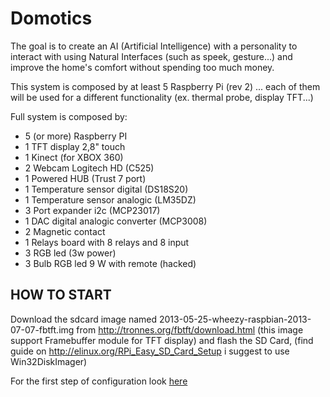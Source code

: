 Domotics
========

The goal is to create an AI (Artificial Intelligence) with a personality to 
interact with using Natural Interfaces (such as speek, gesture...) and improve 
the home's comfort without spending too much money.

This system is composed by at least 5 Raspberry Pi (rev 2) ...
each of them will be used for a different functionality (ex. thermal probe, display TFT...)


Full system is composed by:

* 5 (or more) Raspberry PI
* 1 TFT display 2,8" touch
* 1 Kinect (for XBOX 360)
* 2 Webcam Logitech HD (C525)
* 1 Powered HUB (Trust 7 port)
* 1 Temperature sensor digital (DS18S20)
* 1 Temperature sensor analogic (LM35DZ)
* 3 Port expander i2c  (MCP23017)
* 1 DAC digital analogic converter (MCP3008)
* 2 Magnetic contact 
* 1 Relays board with 8 relays and 8 input 
* 3 RGB led  (3w power)
* 3 Bulb RGB led 9 W with remote (hacked)


HOW TO START
------------

Download the sdcard image named 2013-05-25-wheezy-raspbian-2013-07-07-fbtft.img 
from http://tronnes.org/fbtft/download.html (this image support Framebuffer module for TFT display) and 
flash the SD Card, (find guide on http://elinux.org/RPi_Easy_SD_Card_Setup i suggest to use Win32DiskImager)

For the first step of configuration look
[here](Software/README.txt)

